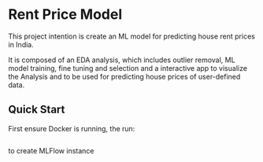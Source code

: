 # Rent Price Model

This project intention is create an ML model for predicting house rent prices in India.

It is composed of an EDA analysis, which includes outlier removal, ML model training, fine tuning and selection and a interactive app to visualize the Analysis and to be used for predicting house prices of user-defined data.

## Quick Start

First ensure Docker is running, the run:

```bash

```

to create MLFlow instance


